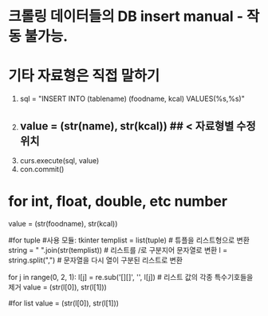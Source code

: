 # 크롤링 데이터들의 DB insert manual - 작동 불가능.
# 기타 자료형은 직접 말하기

1. sql = "INSERT INTO (tablename) (foodname, kcal) VALUES(%s,%s)"
2. ## value = (str(name), str(kcal)) ## < 자료형별 수정 위치
3. curs.execute(sql, value)
4. con.commit()


# for int, float, double, etc number
value = (str(foodname), str(kcal))

#for tuple
#사용 모듈: tkinter
templist = list(tuple)  # 튜플을 리스트형으로 변환
string = " ".join(str(templist))  # 리스트를 /로 구분지어 문자열로 변환
l = string.split(",")  # 문자열을 다시 열이 구분된 리스트로 변환

for j in range(0, 2, 1):
    l[j] = re.sub('[][]', '', l[j])  # 리스트 값의 각종 특수기호들을 제거
value = (str(l[0]), str(l[1]))

#for list
value = (str(l[0]), str(l[1]))
